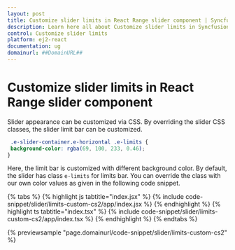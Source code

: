 ```yaml
---
layout: post
title: Customize slider limits in React Range slider component | Syncfusion
description: Learn here all about Customize slider limits in Syncfusion React Range slider component of Syncfusion Essential JS 2 and more.
control: Customize slider limits 
platform: ej2-react
documentation: ug
domainurl: ##DomainURL##
---
```


# Customize slider limits in React Range slider component

Slider appearance can be customized via CSS. By overriding the slider CSS classes, the slider limit bar can be customized.

   ```css
    .e-slider-container.e-horizontal .e-limits {
    background-color: rgba(69, 100, 233, 0.46);
   }
  ```

Here, the limit bar is customized with different background color. By default, the slider has class `e-limits` for limits bar.
You can override the class with our own color values as given in the following code snippet.

{% tabs %}
{% highlight js tabtitle="index.jsx" %}
{% include code-snippet/slider/limits-custom-cs2/app/index.jsx %}
{% endhighlight %}
{% highlight ts tabtitle="index.tsx" %}
{% include code-snippet/slider/limits-custom-cs2/app/index.tsx %}
{% endhighlight %}
{% endtabs %}

 {% previewsample "page.domainurl/code-snippet/slider/limits-custom-cs2" %}
